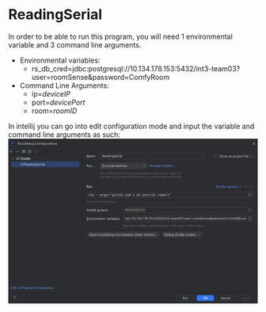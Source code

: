 # ReadingSerial

In order to be able to run this program, you will need 1 environmental variable and 3 command line arguments.

- Environmental variables:
    - rs_db_cred=jdbc:postgresql://10.134.178.153:5432/int3-team03?user=roomSense&password=ComfyRoom
- Command Line Arguments:
    - ip=*deviceIP*
    - port=*devicePort*
    - room=*roomID*

In intellij you can go into edit configuration mode and input the variable and command line arguments as such:
![intellij configurations](./readmeImages/ReadingSerialRunConfig.png)
